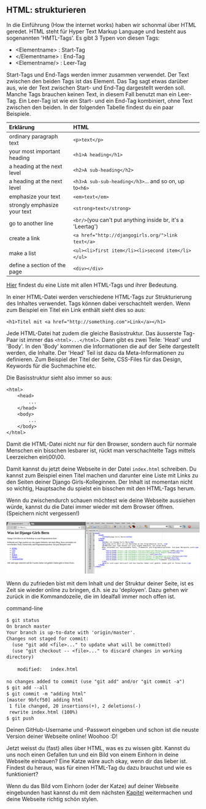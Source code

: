 ## HTML: strukturieren

In die Einführung \(How the internet works\) haben wir schonmal über HTML geredet. HTML steht für Hyper Text Markup Language und besteht aus sogenannten 'HMTL-Tags'. Es gibt 3 Typen von diesen Tags:

* &lt;Elementname&gt; : Start-Tag
* &lt;/Elementname&gt; : End-Tag
* &lt;Elementname/&gt; : Leer-Tag

Start-Tags und End-Tags werden immer zusammen verwendet. Der Text zwischen den beiden Tags ist das Element. Das Tag sagt etwas darüber aus, wie der Text zwischen Start- und End-Tag dargestellt werden soll. Manche Tags brauchen keinen Text, in diesem Fall benutzt man ein Leer-Tag. Ein Leer-Tag ist wie ein Start- und ein End-Tag kombiniert, ohne Text zwischen den beiden. In der folgenden Tabelle findest du ein paar Beispiele.

| Erklärung | HTML |
| :--- | :--- |
| ordinary paragraph text | `<p>text</p>` |
| your most important heading | `<h1>A heading</h1>` |
| a heading at the next level | `<h2>A sub-heading</h2>` |
| a heading at the next level | `<h3>A sub-sub-heading</h3>`... and so on, up to`<h6>` |
| emphasize your text | `<em>text</em>` |
| strongly emphasize your text | `<strong>text</strong>` |
| go to another line | `<br/>`\(you can't put anything inside br, it's a 'Leertag'\) |
| create a link | `<a href="http://djangogirls.org/">link text</a>` |
| make a list | `<ul><li>first item</li><li>second item</li></ul>` |
| define a section of the page | `<div></div>` |

[Hier](https://www.w3schools.com/TAgs/ref_byfunc.asp) findest du eine Liste mit allen HTML-Tags und ihrer Bedeutung.

In einer HTML-Datei werden verschiedene HTML-Tags zur Strukturierung des Inhaltes verwendet. Tags können dabei verschachtelt werden. Wenn zum Beispiel ein Titel ein Link enthält sieht dies so aus:

```
<h1>Titel mit <a href="http://something.com">Link</a></h1>
```

Jede HTML-Datei hat zudem die gleiche Basisstruktur. Das äusserste Tag-Paar ist immer das `<html>...</html>`. Dann gibt es zwei Teile: 'Head' und 'Body'. In den 'Body' kommen die Informationen die auf der Seite dargestellt werden, die Inhalte. Der 'Head' Teil ist dazu da Meta-Informationen zu definieren. Zum Beispiel der Titel der Seite, CSS-Files für das Design, Keywords für die Suchmachine etc.

Die Basisstruktur sieht also immer so aus:

```
<html>
    <head>
        ...
    </head>
    <body>
        ...
    </body>
</html>
```

Damit die HTML-Datei nicht nur für den Browser, sondern auch für normale Menschen ein bisschen lesbarer ist, rückt man verschachtelte Tags mittels Leerzeichen ein\00\00.

Damit kannst du jetzt deine Webseite in der Datei `index.html` schreiben. Du kannst zum Beispiel einen Titel machen und darunter eine Liste mit Links zu den Seiten deiner Django Girls-Kolleginnen. Der Inhalt ist momentan nicht so wichtig, Hauptsache du spielst ein bisschen mit den HTML-Tags herum.

Wenn du zwischendurch schauen möchtest wie deine Webseite aussiehen würde, kannst du die Datei immer wieder mit dem Browser öffnen. \(Speichern nicht vergessen!\)

![](/assets/tutorial_screenshot.png)

Wenn du zufrieden bist mit dem Inhalt und der Struktur deiner Seite, ist es Zeit sie wieder online zu bringen, d.h. sie zu 'deployen'. Dazu gehen wir zurück in die Kommandozeile, die im Idealfall immer noch offen ist.

command-line

```
$ git status
On branch master
Your branch is up-to-date with 'origin/master'.
Changes not staged for commit:
  (use "git add <file>..." to update what will be committed)
  (use "git checkout -- <file>..." to discard changes in working directory)

    modified:   index.html

no changes added to commit (use "git add" and/or "git commit -a")
$ git add --all
$ git commit -m "adding html"
[master 9bfcf50] adding html
 1 file changed, 20 insertions(+), 2 deletions(-)
 rewrite index.html (100%)
$ git push
```

Deinen GitHub-Username und -Passwort eingeben und schon ist die neuste Version deiner Webseite online! Woohoo :D!

Jetzt weisst du (fast) alles über HTML, was es zu wissen gibt. Kannst du uns noch einen Gefallen tun und ein Bild von einem Einhorn in deine Webseite einbauen? Eine Katze wäre auch okay, wenn dir das lieber ist. Findest du heraus, was für einen HTML-Tag du dazu brauchst und wie es funktioniert?

Wenn du das Bild vom Einhorn (oder der Katze) auf deiner Webseite eingebunden hast kannst du mit dem nächsten [Kapitel](./css.md) weitermachen und deine Webseite richtig schön stylen.

